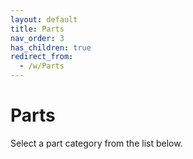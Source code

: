 ```yaml
---
layout: default
title: Parts
nav_order: 3
has_children: true
redirect_from:
  - /w/Parts
---
```


# Parts

Select a part category from the list below.